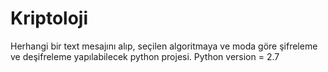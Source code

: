 # Kriptoloji
Herhangi bir text mesajını alıp, seçilen algoritmaya ve moda göre şifreleme ve deşifreleme yapılabilecek python projesi. Python version = 2.7
